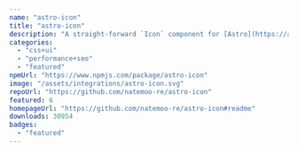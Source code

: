 ```yaml
---
name: "astro-icon"
title: "astro-icon"
description: "A straight-forward `Icon` component for [Astro](https://astro.build)."
categories:
  - "css+ui"
  - "performance+seo"
  - "featured"
npmUrl: "https://www.npmjs.com/package/astro-icon"
image: "/assets/integrations/astro-icon.svg"
repoUrl: "https://github.com/natemoo-re/astro-icon"
featured: 6
homepageUrl: "https://github.com/natemoo-re/astro-icon#readme"
downloads: 30954
badges:
  - "featured"
---
```

